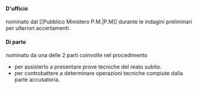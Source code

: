
#### D'ufficio
nominato dal [[Pubblico Ministero P.M.|P.M]] durante le indagini preliminari per ulteriori accertamenti.
#### Di parte 
nominato da una delle 2 parti coinvolte nel procedimento 
- per assisterlo a presentare prove tecniche del reato subito. 
- per controbattere a determinare operazioni tecniche compiute dalla parte accusatoria. 
